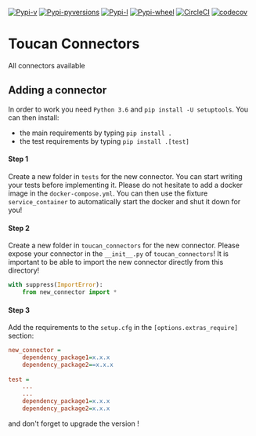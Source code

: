 [![Pypi-v](https://img.shields.io/pypi/v/toucan-connectors.svg)](https://pypi.python.org/pypi/toucan-connectors)
[![Pypi-pyversions](https://img.shields.io/pypi/pyversions/toucan-connectors.svg)](https://pypi.python.org/pypi/toucan-connectors)
[![Pypi-l](https://img.shields.io/pypi/l/toucan-connectors.svg)](https://pypi.python.org/pypi/toucan-connectors)
[![Pypi-wheel](https://img.shields.io/pypi/wheel/toucan-connectors.svg)](https://pypi.python.org/pypi/toucan-connectors)
[![CircleCI](https://img.shields.io/circleci/project/github/ToucanToco/toucan-connectors.svg)](https://circleci.com/gh/ToucanToco/toucan-connectors)
[![codecov](https://codecov.io/gh/ToucanToco/toucan-connectors/branch/master/graph/badge.svg)](https://codecov.io/gh/ToucanToco/toucan-connectors)

# Toucan Connectors
All connectors available

## Adding a connector
In order to work you need `Python 3.6` and `pip install -U setuptools`.
You can then install:
- the main requirements by typing `pip install .`
- the test requirements by typing `pip install .[test]`

#### Step 1
Create a new folder in `tests` for the new connector. You can start writing your tests
before implementing it. Please do not hesitate to add a docker image in
the `docker-compose.yml`. You can then use the fixture `service_container` to automatically
start the docker and shut it down for you!

#### Step 2
Create a new folder in `toucan_connectors` for the new connector. Please expose your 
connector in the `__init__.py` of `toucan_connectors`! It is important to be able to import
the new connector directly from this directory!
```python
with suppress(ImportError):
    from new_connector import *
```

#### Step 3
Add the requirements to the `setup.cfg` in the `[options.extras_require]` section:
```ini
new_connector =
    dependency_package1=x.x.x
    dependency_package2==x.x.x
    
test =
    ...
    ...
    dependency_package1=x.x.x
    dependency_package2=x.x.x
```
and don't forget to upgrade the version !
